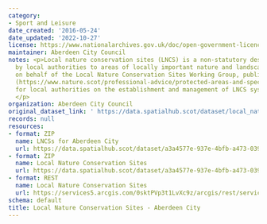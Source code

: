 ```yaml
---
category:
- Sport and Leisure
date_created: '2016-05-24'
date_updated: '2022-10-27'
license: https://www.nationalarchives.gov.uk/doc/open-government-licence/version/3/
maintainer: Aberdeen City Council
notes: <p>Local nature conservation sites (LNCS) is a non-statutory designation given
  by local authorities to areas of locally important nature and landscapes. NatureScot,
  on behalf of the Local Nature Conservation Sites Working Group, published guidance
  (https://www.nature.scot/professional-advice/protected-areas-and-species/protected-areas/local-designations/local-nature-conservation-sites)
  for local authorities on the establishment and management of LNCS systems in Scotland.
  </p>
organization: Aberdeen City Council
original_dataset_link: ' https://data.spatialhub.scot/dataset/local_nature_conservation_sites-ac'
records: null
resources:
- format: ZIP
  name: LNCSs for Aberdeen City
  url: https://data.spatialhub.scot/dataset/a3a4577e-937e-4bfb-a473-03907a694db4/resource/2150a9af-cb98-4de1-ae3b-6be2fbacaab8/download/lncs.zip
- format: ZIP
  name: Local Nature Conservation Sites
  url: https://data.spatialhub.scot/dataset/a3a4577e-937e-4bfb-a473-03907a694db4/resource/dadb6110-4195-4fc0-841d-668d7f545ef0/download/lncs.zip
- format: REST
  name: Local Nature Conservation Sites
  url: https://services5.arcgis.com/0sktPVp3t1LvXc9z/arcgis/rest/services/Local_Nature_Conservation_Sites/FeatureServer
schema: default
title: Local Nature Conservation Sites - Aberdeen City
---
```

